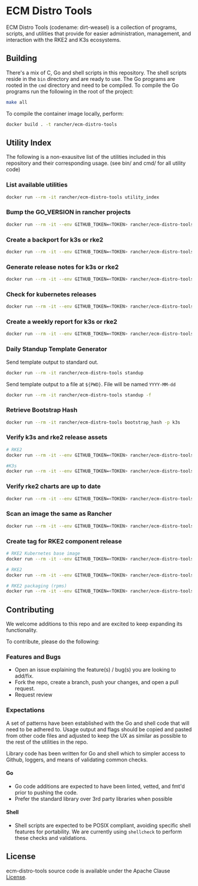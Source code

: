 # ECM Distro Tools

ECM Distro Tools (codename: dirt-weasel) is a collection of programs, scripts, and utilities that provide for easier administration, management, and interaction with the RKE2 and K3s ecosystems.

## Building

There's a mix of C, Go and shell scripts in this repository. The shell scripts reside in the `bin` directory and are ready to use. The Go programs are rooted in the `cmd` directory and need to be compiled. To compile the Go programs run the following in the root of the project:

```sh
make all
```

To compile the container image locally, perform:

```sh
docker build . -t rancher/ecm-distro-tools
```

## Utility Index

The following is a non-exausitve list of the utilities included in this repository and their corresponding usage.
(see bin/ and cmd/ for all utility code)

### List available utilities

```sh
docker run --rm -it rancher/ecm-distro-tools utility_index
```

### Bump the GO_VERSION in rancher projects

```sh
docker run --rm -it --env GITHUB_TOKEN=<TOKEN> rancher/ecm-distro-tools update_go -o 1.16.3b7 -n 1.17.3b7 -r image-build--envtcd
```

### Create a backport for k3s or rke2

```sh
docker run --rm -it --env GITHUB_TOKEN=<TOKEN> rancher/ecm-distro-tools backport -r k3s -m v1.21.5+k3s1 -p v1.21.4+k3s1 
```

### Generate release notes for k3s or rke2

```sh
docker run --rm -it --env GITHUB_TOKEN=<TOKEN> rancher/ecm-distro-tools gen-release-notes -r k3s -m v1.21.5+k3s1 -p v1.21.4+k3s1 
```

### Check for kubernetes releases

```sh
docker run --rm -it --env GITHUB_TOKEN=<TOKEN> rancher/ecm-distro-tools check_for_k8s_release -r 'v1.23.3 v1.22.6 v1.21.9 v1.20.15'
```

### Create a weekly report for k3s or rke2

```sh
docker run --rm -it --env GITHUB_TOKEN=<TOKEN> rancher/ecm-distro-tools weekly_report -r k3s
```

### Daily Standup Template Generator

Send template output to standard out.

```sh
docker run --rm -it rancher/ecm-distro-tools standup
```

Send template output to a file at `${PWD}`. File will be named `YYYY-MM-dd`

```sh
docker run --rm -it rancher/ecm-distro-tools standup -f
```

### Retrieve Bootstrap Hash

```sh
docker run --rm -it rancher/ecm-distro-tools bootstrap_hash -p k3s
```

### Verify k3s and rke2 release assets

```sh
# RKE2
docker run --rm -it --env GITHUB_TOKEN=<TOKEN> rancher/ecm-distro-tools verify_release_assets v1.23.5+rke2r1 v1.22.8+rke2r1 v1.21.11+rke2r1

#K3s
docker run --rm -it --env GITHUB_TOKEN=<TOKEN> rancher/ecm-distro-tools verify_release_assets -r k3s-io/k3s v1.23.5+k3s1
```

### Verify rke2 charts are up to date

```sh
docker run --rm -it --env GITHUB_TOKEN=<TOKEN> rancher/ecm-distro-tools verify_release_assets  verify_rke2_charts -i 'rancher-vsphere-cpi rancher-vsphere-csi' -b 'release-1.22'
```

### Scan an image the same as Rancher

```sh
docker run --rm -it --env GITHUB_TOKEN=<TOKEN> rancher/ecm-distro-tools rancher_image_scan <IMAGE_NAME>
```

### Create tag for RKE2 component release

```sh
# RKE2 Kubernetes base image
docker run --rm -it --env GITHUB_TOKEN=<TOKEN> rancher/ecm-distro-tools tag_image_build_k8s_release -d -r 'v1.23.2-rke2r1'
```

```sh
# RKE2
docker run --rm -it --env GITHUB_TOKEN=<TOKEN> rancher/ecm-distro-tools tag_rke2_release -d -m '1.23' -r 'v1.23.5-rc1+rke2r1'
```

```sh
# RKE2 packaging (rpms)
docker run --rm -it --env GITHUB_TOKEN=<TOKEN> rancher/ecm-distro-tools tag_rke2_packaging_release -d -t -r 'v1.22.6+rke2r1'
```

## Contributing

We welcome additions to this repo and are excited to keep expanding its functionality.

To contribute, please do the following:

### Features and Bugs

* Open an issue explaining the feature(s) / bug(s) you are looking to add/fix.
* Fork the repo, create a branch, push your changes, and open a pull request.
* Request review

### Expectations

A set of patterns have been established with the Go and shell code that will need to be adhered to. Usage output and flags should be copied and pasted from other code files and adjusted to keep the UX as similar as possible to the rest of the utilities in the repo.

Library code has been written for Go and shell which to simpler access to Github, loggers, and means of validating common checks.

#### Go

* Go code additions are expected to have been linted, vetted, and fmt'd prior to pushing the code. 
* Prefer the standard library over 3rd party libraries when possible

#### Shell

* Shell scripts are expected to be POSIX compliant, avoiding specific shell features for portability. We are currently using `shellcheck` to perform these checks and validations.

## License

ecm-distro-tools source code is available under the Apache Clause [License](/LICENSE).
